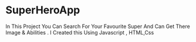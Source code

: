 # SuperHeroApp
In This Project You Can Search For Your Favourite Super And Can Get There Image &amp; Abilities . I Created this Using Javascript , HTML,Css
